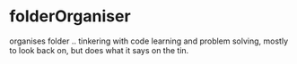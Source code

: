 # folderOrganiser
organises folder ..
tinkering with code learning and problem solving, mostly to look back on, 
but does what it says on the tin.
